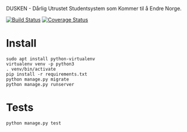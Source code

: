 DUSKEN - Dårlig Utrustet Studentsystem som Kommer til å Endre Norge.

[![Build Status](https://travis-ci.org/edb-gjengen/dusken.svg?branch=master)](https://travis-ci.org/edb-gjengen/dusken)
[![Coverage Status](https://coveralls.io/repos/edb-gjengen/dusken/badge.svg?branch=master&service=github)](https://coveralls.io/github/edb-gjengen/dusken?branch=master)

# Install
    sudo apt install python-virtualenv
    virtualenv venv -p python3
    . venv/bin/activate
    pip install -r requirements.txt
    python manage.py migrate
    python manage.py runserver

# Tests

    python manage.py test
